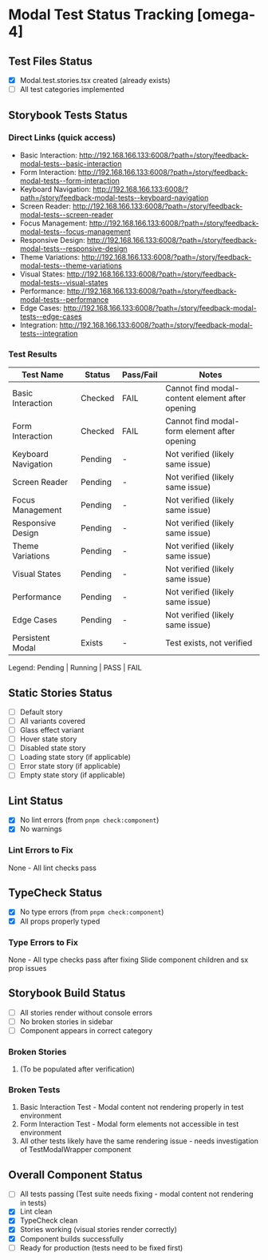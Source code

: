 # Modal Test Status Tracking [omega-4]

## Test Files Status

- [x] Modal.test.stories.tsx created (already exists)
- [ ] All test categories implemented

## Storybook Tests Status

### Direct Links (quick access)

- Basic Interaction: http://192.168.166.133:6008/?path=/story/feedback-modal-tests--basic-interaction
- Form Interaction: http://192.168.166.133:6008/?path=/story/feedback-modal-tests--form-interaction
- Keyboard Navigation: http://192.168.166.133:6008/?path=/story/feedback-modal-tests--keyboard-navigation
- Screen Reader: http://192.168.166.133:6008/?path=/story/feedback-modal-tests--screen-reader
- Focus Management: http://192.168.166.133:6008/?path=/story/feedback-modal-tests--focus-management
- Responsive Design: http://192.168.166.133:6008/?path=/story/feedback-modal-tests--responsive-design
- Theme Variations: http://192.168.166.133:6008/?path=/story/feedback-modal-tests--theme-variations
- Visual States: http://192.168.166.133:6008/?path=/story/feedback-modal-tests--visual-states
- Performance: http://192.168.166.133:6008/?path=/story/feedback-modal-tests--performance
- Edge Cases: http://192.168.166.133:6008/?path=/story/feedback-modal-tests--edge-cases
- Integration: http://192.168.166.133:6008/?path=/story/feedback-modal-tests--integration

### Test Results

| Test Name           | Status  | Pass/Fail | Notes                                           |
| ------------------- | ------- | --------- | ----------------------------------------------- |
| Basic Interaction   | Checked | FAIL      | Cannot find modal-content element after opening |
| Form Interaction    | Checked | FAIL      | Cannot find modal-form element after opening    |
| Keyboard Navigation | Pending | -         | Not verified (likely same issue)                |
| Screen Reader       | Pending | -         | Not verified (likely same issue)                |
| Focus Management    | Pending | -         | Not verified (likely same issue)                |
| Responsive Design   | Pending | -         | Not verified (likely same issue)                |
| Theme Variations    | Pending | -         | Not verified (likely same issue)                |
| Visual States       | Pending | -         | Not verified (likely same issue)                |
| Performance         | Pending | -         | Not verified (likely same issue)                |
| Edge Cases          | Pending | -         | Not verified (likely same issue)                |
| Persistent Modal    | Exists  | -         | Test exists, not verified                       |

Legend: Pending | Running | PASS | FAIL

## Static Stories Status

- [ ] Default story
- [ ] All variants covered
- [ ] Glass effect variant
- [ ] Hover state story
- [ ] Disabled state story
- [ ] Loading state story (if applicable)
- [ ] Error state story (if applicable)
- [ ] Empty state story (if applicable)

## Lint Status

- [x] No lint errors (from `pnpm check:component`)
- [x] No warnings

### Lint Errors to Fix

None - All lint checks pass

## TypeCheck Status

- [x] No type errors (from `pnpm check:component`)
- [x] All props properly typed

### Type Errors to Fix

None - All type checks pass after fixing Slide component children and sx prop issues

## Storybook Build Status

- [ ] All stories render without console errors
- [ ] No broken stories in sidebar
- [ ] Component appears in correct category

### Broken Stories

1. (To be populated after verification)

### Broken Tests

1. Basic Interaction Test - Modal content not rendering properly in test environment
2. Form Interaction Test - Modal form elements not accessible in test environment
3. All other tests likely have the same rendering issue - needs investigation of TestModalWrapper component

## Overall Component Status

- [ ] All tests passing (Test suite needs fixing - modal content not rendering in tests)
- [x] Lint clean
- [x] TypeCheck clean
- [x] Stories working (visual stories render correctly)
- [x] Component builds successfully
- [ ] Ready for production (tests need to be fixed first)
